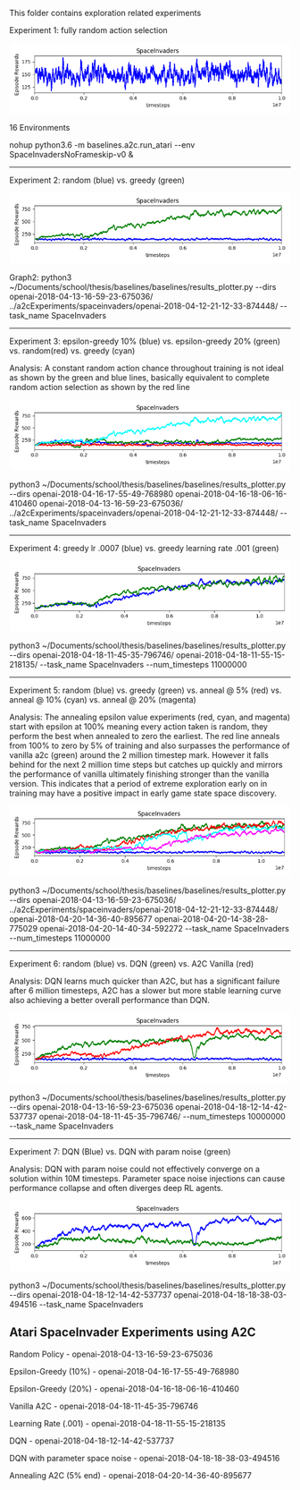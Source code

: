 This folder contains exploration related experiments

Experiment 1: fully random action selection

![Results](https://github.com/andrewgough94/agents/blob/master/atari/experiments/explorationExperiments/openai-2018-04-13-16-59-23-675036/Figure_1.png)

16 Environments

nohup python3.6 -m baselines.a2c.run_atari --env SpaceInvadersNoFrameskip-v0 &

------------------------------------------------------------------------

Experiment 2: random (blue) vs. greedy (green)

![Results1](https://github.com/andrewgough94/agents/blob/master/atari/experiments/explorationExperiments/RandomVsGreedy.png)

Graph2: python3 ~/Documents/school/thesis/baselines/baselines/results_plotter.py --dirs openai-2018-04-13-16-59-23-675036/ ../a2cExperiments/spaceinvaders/openai-2018-04-12-21-12-33-874448/ --task_name SpaceInvaders

-------------------------------------------------------------------------

Experiment 3: epsilon-greedy 10% (blue) vs. epsilon-greedy 20% (green) vs. random(red) vs. greedy (cyan)

Analysis: A constant random action chance throughout training is not ideal as shown by the green and blue lines, basically equivalent to complete random action selection as shown by the red line

![Results2](https://github.com/andrewgough94/agents/blob/master/atari/experiments/explorationExperiments/Figure_3.png)

python3 ~/Documents/school/thesis/baselines/baselines/results_plotter.py --dirs openai-2018-04-16-17-55-49-768980 openai-2018-04-16-18-06-16-410460 openai-2018-04-13-16-59-23-675036/ ../a2cExperiments/spaceinvaders/openai-2018-04-12-21-12-33-874448/ --task_name SpaceInvaders

-------------------------------------------------------------------------

Experiment 4: greedy lr .0007 (blue) vs. greedy learning rate .001 (green)

![Results3](https://github.com/andrewgough94/agents/blob/master/atari/experiments/explorationExperiments/Figure_4.png)

python3 ~/Documents/school/thesis/baselines/baselines/results_plotter.py --dirs openai-2018-04-18-11-45-35-796746/ openai-2018-04-18-11-55-15-218135/ --task_name SpaceInvaders --num_timesteps 11000000

-------------------------------------------------------------------------

Experiment 5: random (blue) vs. greedy (green) vs. anneal @ 5% (red) vs. anneal @ 10% (cyan) vs. anneal @ 20% (magenta)

Analysis: The annealing epsilon value experiments (red, cyan, and magenta) start with epsilon at 100% meaning every action taken is random, they perform the best when annealed to zero the earliest. The red line anneals from 100% to zero by 5% of training and also surpasses the performance of vanilla a2c (green) around the 2 million timestep mark. However it falls behind for the next 2 million time steps but catches up quickly and mirrors the performance of vanilla ultimately finishing stronger than the vanilla version. This indicates that a period of extreme exploration early on in training may have a positive impact in early game state space discovery.

![Results4](https://github.com/andrewgough94/agents/blob/master/atari/experiments/explorationExperiments/SpaceInvadersAnnealingComparison.png)

python3 ~/Documents/school/thesis/baselines/baselines/results_plotter.py --dirs openai-2018-04-13-16-59-23-675036/ ../a2cExperiments/spaceinvaders/openai-2018-04-12-21-12-33-874448/ openai-2018-04-20-14-36-40-895677 openai-2018-04-20-14-38-28-775029 openai-2018-04-20-14-40-34-592272  --task_name SpaceInvaders --num_timesteps 11000000


-------------------------------------------------------------------------

Experiment 6: random (blue) vs. DQN (green) vs. A2C Vanilla (red)

Analysis: DQN learns much quicker than A2C, but has a significant failure after 6 million timesteps, A2C has a slower but more stable learning curve also achieving a better overall performance than DQN.

![Results5](https://github.com/andrewgough94/agents/blob/master/atari/experiments/explorationExperiments/Random_DQN_A2C_spaceInvaders.png)


python3 ~/Documents/school/thesis/baselines/baselines/results_plotter.py --dirs openai-2018-04-13-16-59-23-675036 openai-2018-04-18-12-14-42-537737 openai-2018-04-18-11-45-35-796746/ --num_timesteps 10000000 --task_name SpaceInvaders

-------------------------------------------------------------------------

Experiment 7: DQN (Blue) vs. DQN with param noise (green)

Analysis: DQN with param noise could not effectively converge on a solution within 10M timesteps. Parameter space noise injections can cause performance collapse and often diverges deep RL agents. 

![Results6](https://github.com/andrewgough94/agents/blob/master/atari/experiments/explorationExperiments/SpaceInvadersDQNparamNoise.png)

python3 ~/Documents/school/thesis/baselines/baselines/results_plotter.py --dirs openai-2018-04-18-12-14-42-537737 openai-2018-04-18-18-38-03-494516 --task_name SpaceInvaders


Atari SpaceInvader Experiments using A2C
-------------------------------------------------------------------------

Random Policy - openai-2018-04-13-16-59-23-675036

Epsilon-Greedy (10%) - openai-2018-04-16-17-55-49-768980

Epsilon-Greedy (20%) - openai-2018-04-16-18-06-16-410460

Vanilla A2C - openai-2018-04-18-11-45-35-796746

Learning Rate (.001) - openai-2018-04-18-11-55-15-218135

DQN - openai-2018-04-18-12-14-42-537737

DQN with parameter space noise - openai-2018-04-18-18-38-03-494516

Annealing A2C (5% end) - openai-2018-04-20-14-36-40-895677

